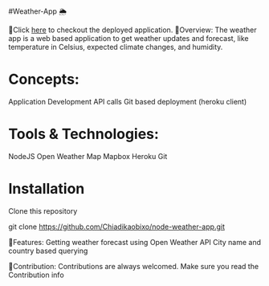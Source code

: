  #Weather-App 🌦️
 
📌Click [here](https://chiadi-weather-application.herokuapp.com "weather App") to checkout the deployed application.
🔹Overview:
The weather app is a web based application to get weather updates and forecast, like temperature in Celsius, expected climate changes, and humidity.

# Concepts:
Application Development
API calls
Git based deployment (heroku client)

# Tools & Technologies:
NodeJS
Open Weather Map
Mapbox
Heroku
Git

# Installation
Clone this repository

git clone https://github.com/Chiadikaobixo/node-weather-app.git


🔹Features:
Getting weather forecast using Open Weather API
City name and country based querying

🔹Contribution:
Contributions are always welcomed. Make sure you read the Contribution info